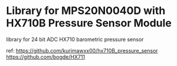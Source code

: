 # Library for MPS20N0040D with HX710B Pressure Sensor Module

library for 24 bit ADC HX710 barometric pressure sensor 



ref: 
    https://github.com/kurimawxx00/hx710B_pressure_sensor
    https://github.com/bogde/HX711